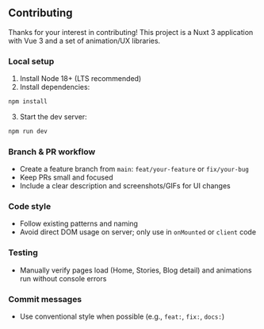 ## Contributing

Thanks for your interest in contributing! This project is a Nuxt 3 application with Vue 3 and a set of animation/UX libraries.

### Local setup

1. Install Node 18+ (LTS recommended)
2. Install dependencies:

```bash
npm install
```

3. Start the dev server:

```bash
npm run dev
```

### Branch & PR workflow

- Create a feature branch from `main`: `feat/your-feature` or `fix/your-bug`
- Keep PRs small and focused
- Include a clear description and screenshots/GIFs for UI changes

### Code style

- Follow existing patterns and naming
- Avoid direct DOM usage on server; only use in `onMounted` or `client` code

### Testing

- Manually verify pages load (Home, Stories, Blog detail) and animations run without console errors

### Commit messages

- Use conventional style when possible (e.g., `feat:`, `fix:`, `docs:`)
